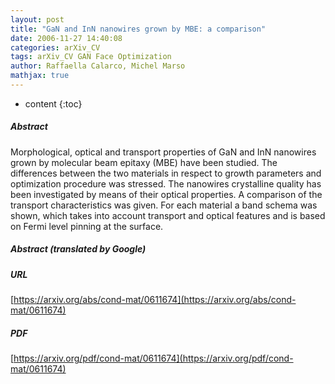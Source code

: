 ```yaml
---
layout: post
title: "GaN and InN nanowires grown by MBE: a comparison"
date: 2006-11-27 14:40:08
categories: arXiv_CV
tags: arXiv_CV GAN Face Optimization
author: Raffaella Calarco, Michel Marso
mathjax: true
---
```


* content
{:toc}

##### Abstract
Morphological, optical and transport properties of GaN and InN nanowires grown by molecular beam epitaxy (MBE) have been studied. The differences between the two materials in respect to growth parameters and optimization procedure was stressed. The nanowires crystalline quality has been investigated by means of their optical properties. A comparison of the transport characteristics was given. For each material a band schema was shown, which takes into account transport and optical features and is based on Fermi level pinning at the surface.

##### Abstract (translated by Google)


##### URL
[https://arxiv.org/abs/cond-mat/0611674](https://arxiv.org/abs/cond-mat/0611674)

##### PDF
[https://arxiv.org/pdf/cond-mat/0611674](https://arxiv.org/pdf/cond-mat/0611674)

